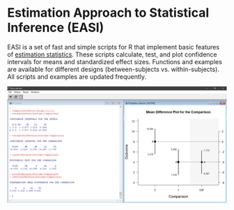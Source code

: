 # Estimation Approach to Statistical Inference (EASI)

EASI is a set of fast and simple scripts for R that implement basic features of [estimation statistics](https://en.wikipedia.org/wiki/Estimation_statistics "Estimation Stats on Wikipedia"). These scripts calculate, test, and plot confidence intervals for means and standardized effect sizes. Functions and examples are available for different designs (between-subjects vs. within-subjects). All scripts and examples are updated frequently.

![Screenshot](EASI.jpg)
